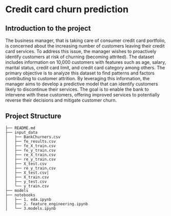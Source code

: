 # Credit card churn prediction

## Introduction to the project

 The business manager, that is taking care of consumer credit card portfolio, is concerned about the increasing number of customers leaving their credit card services. To address this issue, the manager wishes to proactively identify customers at risk of churning (becoming attrited). The dataset includes information on 10,000 customers with features such as age, salary, marital status, credit card limit, and credit card category among others. The primary objective is to analyze this dataset to find patterns and factors contributing to customer attrition. By leveraging this information, the manager aims to develop a predictive model that can identify customers likely to discontinue their services. The goal is to enable the bank to intervene with these customers, offering improved services to potentially reverse their decisions and mitigate customer churn.

 ## Project Structure
```
├── README.md
├── input_data
│   ├── BankChurners.csv
│   ├── fe_results.csv
│   ├── fe_X_train.csv
│   ├── fe_y_train.csv
│   ├── re_X_train.csv
│   ├── re_y_train.csv
│   ├── X_test.csv
│   ├── re_y_train.csv
│   ├── X_test.csv│ 
│   ├── X_train.csv
│   ├── y_test.csv
│   └── y_train.csv
├── models
├── notebooks
│   ├── 1. eda.ipynb
│   ├── 2. feature_engineering.ipynb
│   └── 3.models.ipynb
```